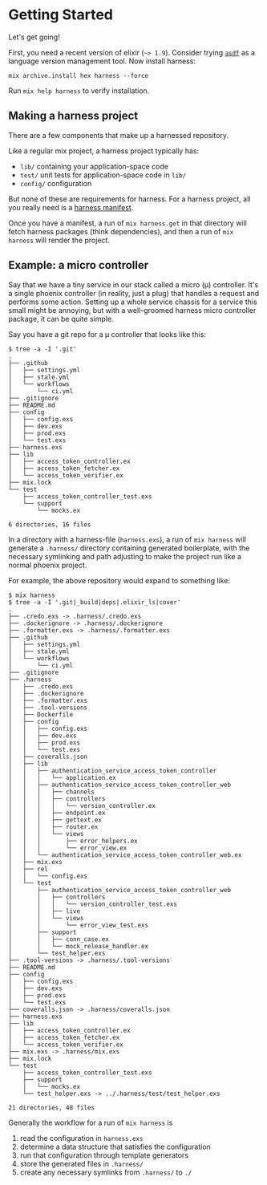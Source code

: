 # Getting Started

Let's get going!

First, you need a recent version of elixir (`~> 1.9`). Consider trying
[`asdf`](https://github.com/asdf-vm/asdf) as a language version management
tool. Now install harness:

```shell
mix archive.install hex harness --force
```

Run `mix help harness` to verify installation.

## Making a harness project

There are a few components that make up a harnessed repository.

Like a regular mix project, a harness project typically has:

- `lib/` containing your application-space code
- `test/` unit tests for application-space code in `lib/`
- `config/` configuration

But none of these are requirements for harness. For a harness project, all you
really need is a [harness manifest](guides/Manifests.md).

Once you have a manifest, a run of `mix harness.get` in that directory will
fetch harness packages (think dependencies), and then a run of `mix harness`
will render the project.

## Example: a micro controller

Say that we have a tiny service in our stack called a micro (µ) controller.
It's a single phoenix controller (in reality, just a plug) that handles a
request and performs some action. Setting up a whole service chassis for a
service this small might be annoying, but with a well-groomed harness micro
controller package, it can be quite simple.

Say you have a git repo for a µ controller that looks like this:

```shell
$ tree -a -I '.git'
.
├── .github
│   ├── settings.yml
│   ├── stale.yml
│   └── workflows
│       └── ci.yml
├── .gitignore
├── README.md
├── config
│   ├── config.exs
│   ├── dev.exs
│   ├── prod.exs
│   └── test.exs
├── harness.exs
├── lib
│   ├── access_token_controller.ex
│   ├── access_token_fetcher.ex
│   └── access_token_verifier.ex
├── mix.lock
└── test
    ├── access_token_controller_test.exs
    └── support
        └── mocks.ex

6 directories, 16 files
```

In a directory with a harness-file (`harness.exs`), a run of `mix harness` will
generate a `.harness/` directory containing generated boilerplate, with the
necessary symlinking and path adjusting to make the project run like a normal
phoenix project.

For example, the above repository would expand to something like:

```shell
$ mix harness
$ tree -a -I '.git|_build|deps|.elixir_ls|cover'
.
├── .credo.exs -> .harness/.credo.exs
├── .dockerignore -> .harness/.dockerignore
├── .formatter.exs -> .harness/.formatter.exs
├── .github
│   ├── settings.yml
│   ├── stale.yml
│   └── workflows
│       └── ci.yml
├── .gitignore
├── .harness
│   ├── .credo.exs
│   ├── .dockerignore
│   ├── .formatter.exs
│   ├── .tool-versions
│   ├── Dockerfile
│   ├── config
│   │   ├── config.exs
│   │   ├── dev.exs
│   │   ├── prod.exs
│   │   └── test.exs
│   ├── coveralls.json
│   ├── lib
│   │   ├── authentication_service_access_token_controller
│   │   │   └── application.ex
│   │   ├── authentication_service_access_token_controller_web
│   │   │   ├── channels
│   │   │   ├── controllers
│   │   │   │   └── version_controller.ex
│   │   │   ├── endpoint.ex
│   │   │   ├── gettext.ex
│   │   │   ├── router.ex
│   │   │   └── views
│   │   │       ├── error_helpers.ex
│   │   │       └── error_view.ex
│   │   └── authentication_service_access_token_controller_web.ex
│   ├── mix.exs
│   ├── rel
│   │   └── config.exs
│   └── test
│       ├── authentication_service_access_token_controller_web
│       │   ├── controllers
│       │   │   └── version_controller_test.exs
│       │   ├── live
│       │   └── views
│       │       └── error_view_test.exs
│       ├── support
│       │   ├── conn_case.ex
│       │   └── mock_release_handler.ex
│       └── test_helper.exs
├── .tool-versions -> .harness/.tool-versions
├── README.md
├── config
│   ├── config.exs
│   ├── dev.exs
│   ├── prod.exs
│   └── test.exs
├── coveralls.json -> .harness/coveralls.json
├── harness.exs
├── lib
│   ├── access_token_controller.ex
│   ├── access_token_fetcher.ex
│   └── access_token_verifier.ex
├── mix.exs -> .harness/mix.exs
├── mix.lock
└── test
    ├── access_token_controller_test.exs
    ├── support
    │   └── mocks.ex
    └── test_helper.exs -> ../.harness/test/test_helper.exs

21 directories, 48 files
```

Generally the workflow for a run of `mix harness` is

1. read the configuration in `harness.exs`
1. determine a data structure that satisfies the configuration
1. run that configuration through template generators
1. store the generated files in `.harness/`
1. create any necessary symlinks from `.harness/` to `./`
